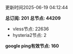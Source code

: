 更新时间2025-06-19 04:12:44

**总订阅: 201**
**总节点: 44209**
- vless节点: 22636
- hysteria2节点: 2

**google ping有效节点: 160**
